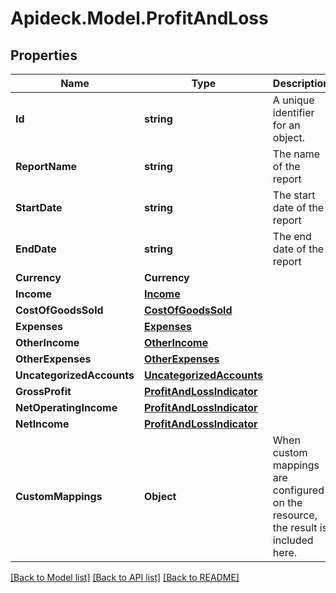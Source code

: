 # Apideck.Model.ProfitAndLoss

## Properties

Name | Type | Description | Notes
------------ | ------------- | ------------- | -------------
**Id** | **string** | A unique identifier for an object. | [optional] [readonly] 
**ReportName** | **string** | The name of the report | 
**StartDate** | **string** | The start date of the report | [optional] 
**EndDate** | **string** | The end date of the report | [optional] 
**Currency** | **Currency** |  | 
**Income** | [**Income**](Income.md) |  | 
**CostOfGoodsSold** | [**CostOfGoodsSold**](CostOfGoodsSold.md) |  | [optional] 
**Expenses** | [**Expenses**](Expenses.md) |  | 
**OtherIncome** | [**OtherIncome**](OtherIncome.md) |  | [optional] 
**OtherExpenses** | [**OtherExpenses**](OtherExpenses.md) |  | [optional] 
**UncategorizedAccounts** | [**UncategorizedAccounts**](UncategorizedAccounts.md) |  | [optional] 
**GrossProfit** | [**ProfitAndLossIndicator**](ProfitAndLossIndicator.md) |  | [optional] 
**NetOperatingIncome** | [**ProfitAndLossIndicator**](ProfitAndLossIndicator.md) |  | [optional] 
**NetIncome** | [**ProfitAndLossIndicator**](ProfitAndLossIndicator.md) |  | [optional] 
**CustomMappings** | **Object** | When custom mappings are configured on the resource, the result is included here. | [optional] [readonly] 

[[Back to Model list]](../README.md#documentation-for-models) [[Back to API list]](../README.md#documentation-for-api-endpoints) [[Back to README]](../README.md)


